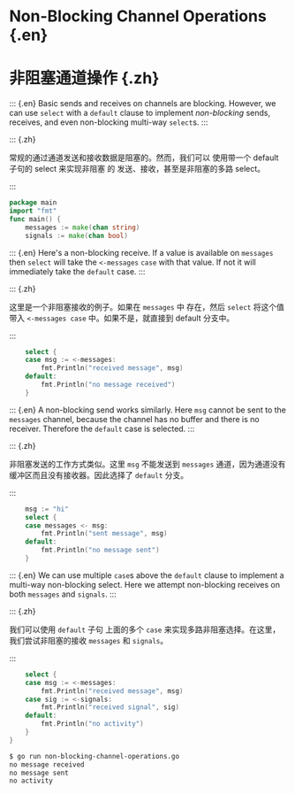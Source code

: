 
# Non-Blocking Channel Operations {.en}

# 非阻塞通道操作 {.zh}

::: {.en}
Basic sends and receives on channels are blocking.
However, we can use `select` with a `default` clause to
implement _non-blocking_ sends, receives, and even
non-blocking multi-way `select`s.
:::

::: {.zh}

常规的通过通道发送和接收数据是阻塞的。然而，我们可以 使用带一个 default 子句的 select 来实现非阻塞 的 发送、接收，甚至是非阻塞的多路 select。

:::

```go
package main
import "fmt"
func main() {
	messages := make(chan string)
	signals := make(chan bool)
```

::: {.en}
Here's a non-blocking receive. If a value is
available on `messages` then `select` will take
the `<-messages` `case` with that value. If not
it will immediately take the `default` case.
:::

::: {.zh}

这里是一个非阻塞接收的例子。如果在 `messages` 中 存在，然后 `select` 将这个值带入 `<-messages case` 中。如果不是，就直接到 default 分支中。

:::

```go
	select {
	case msg := <-messages:
		fmt.Println("received message", msg)
	default:
		fmt.Println("no message received")
	}
```

::: {.en}
A non-blocking send works similarly. Here `msg`
cannot be sent to the `messages` channel, because
the channel has no buffer and there is no receiver.
Therefore the `default` case is selected.
:::

::: {.zh}

非阻塞发送的工作方式类似。这里 `msg` 不能发送到 `messages` 通道，因为通道没有缓冲区而且没有接收器。因此选择了 `default` 分支。

:::

```go
	msg := "hi"
	select {
	case messages <- msg:
		fmt.Println("sent message", msg)
	default:
		fmt.Println("no message sent")
	}
```

::: {.en}
We can use multiple `case`s above the `default`
clause to implement a multi-way non-blocking
select. Here we attempt non-blocking receives
on both `messages` and `signals`.
:::

::: {.zh}

我们可以使用 `default` 子句 上面的多个 `case` 来实现多路非阻塞选择。在这里，我们尝试非阻塞的接收 `messages` 和 `signals`。

:::

```go
	select {
	case msg := <-messages:
		fmt.Println("received message", msg)
	case sig := <-signals:
		fmt.Println("received signal", sig)
	default:
		fmt.Println("no activity")
	}
}
```

```bash
$ go run non-blocking-channel-operations.go 
no message received
no message sent
no activity
```
